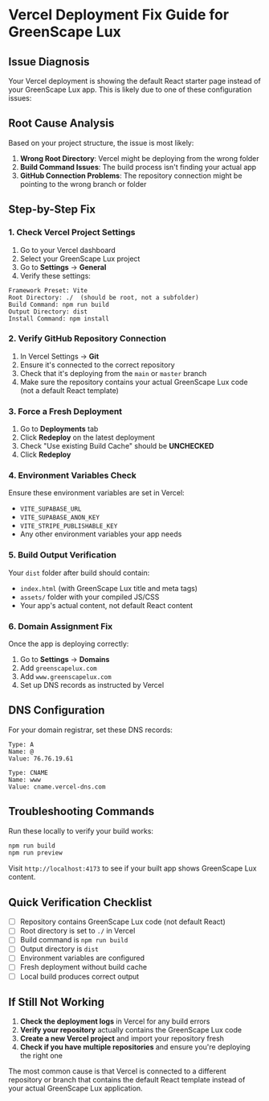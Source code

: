 # Vercel Deployment Fix Guide for GreenScape Lux

## Issue Diagnosis
Your Vercel deployment is showing the default React starter page instead of your GreenScape Lux app. This is likely due to one of these configuration issues:

## Root Cause Analysis
Based on your project structure, the issue is most likely:

1. **Wrong Root Directory**: Vercel might be deploying from the wrong folder
2. **Build Command Issues**: The build process isn't finding your actual app
3. **GitHub Connection Problems**: The repository connection might be pointing to the wrong branch or folder

## Step-by-Step Fix

### 1. Check Vercel Project Settings
1. Go to your Vercel dashboard
2. Select your GreenScape Lux project
3. Go to **Settings** → **General**
4. Verify these settings:

```
Framework Preset: Vite
Root Directory: ./  (should be root, not a subfolder)
Build Command: npm run build
Output Directory: dist
Install Command: npm install
```

### 2. Verify GitHub Repository Connection
1. In Vercel Settings → **Git**
2. Ensure it's connected to the correct repository
3. Check that it's deploying from the `main` or `master` branch
4. Make sure the repository contains your actual GreenScape Lux code (not a default React template)

### 3. Force a Fresh Deployment
1. Go to **Deployments** tab
2. Click **Redeploy** on the latest deployment
3. Check "Use existing Build Cache" should be **UNCHECKED**
4. Click **Redeploy**

### 4. Environment Variables Check
Ensure these environment variables are set in Vercel:
- `VITE_SUPABASE_URL`
- `VITE_SUPABASE_ANON_KEY`
- `VITE_STRIPE_PUBLISHABLE_KEY`
- Any other environment variables your app needs

### 5. Build Output Verification
Your `dist` folder after build should contain:
- `index.html` (with GreenScape Lux title and meta tags)
- `assets/` folder with your compiled JS/CSS
- Your app's actual content, not default React content

### 6. Domain Assignment Fix
Once the app is deploying correctly:
1. Go to **Settings** → **Domains**
2. Add `greenscapelux.com`
3. Add `www.greenscapelux.com`
4. Set up DNS records as instructed by Vercel

## DNS Configuration
For your domain registrar, set these DNS records:

```
Type: A
Name: @
Value: 76.76.19.61

Type: CNAME  
Name: www
Value: cname.vercel-dns.com
```

## Troubleshooting Commands
Run these locally to verify your build works:

```bash
npm run build
npm run preview
```

Visit `http://localhost:4173` to see if your built app shows GreenScape Lux content.

## Quick Verification Checklist
- [ ] Repository contains GreenScape Lux code (not default React)
- [ ] Root directory is set to `./` in Vercel
- [ ] Build command is `npm run build`
- [ ] Output directory is `dist`
- [ ] Environment variables are configured
- [ ] Fresh deployment without build cache
- [ ] Local build produces correct output

## If Still Not Working
1. **Check the deployment logs** in Vercel for any build errors
2. **Verify your repository** actually contains the GreenScape Lux code
3. **Create a new Vercel project** and import your repository fresh
4. **Check if you have multiple repositories** and ensure you're deploying the right one

The most common cause is that Vercel is connected to a different repository or branch that contains the default React template instead of your actual GreenScape Lux application.